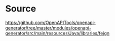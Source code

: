 # Source

https://github.com/OpenAPITools/openapi-generator/tree/master/modules/openapi-generator/src/main/resources/Java/libraries/feign
